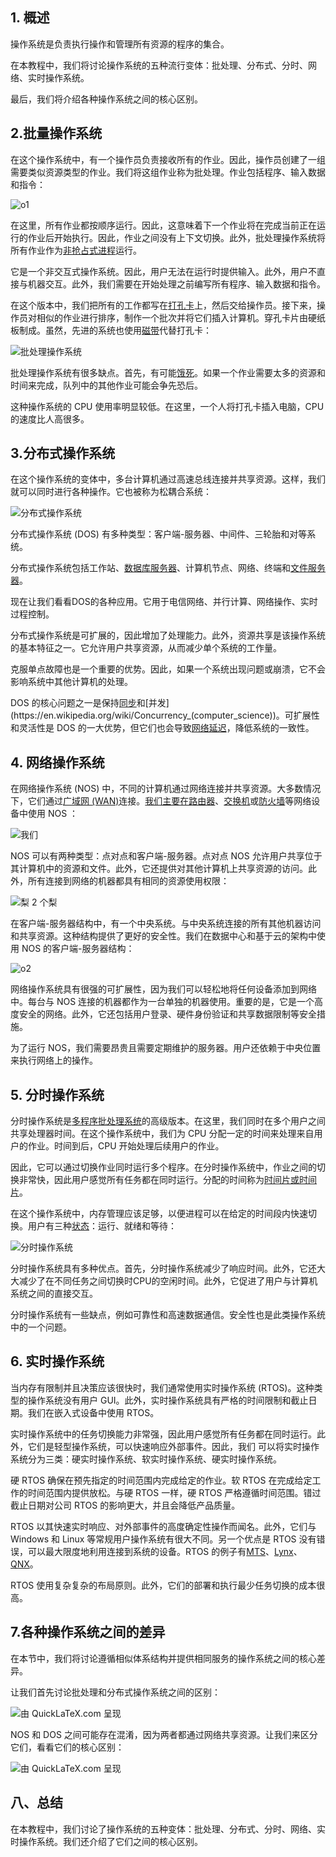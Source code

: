 ## 1. 概述

操作系统是负责执行操作和管理所有资源的程序的集合。

在本教程中，我们将讨论操作系统的五种流行变体：批处理、分布式、分时、网络、实时操作系统。

最后，我们将介绍各种操作系统之间的核心区别。

## 2.批量操作系统

在这个操作系统中，有一个操作员负责接收所有的作业。因此，操作员创建了一组需要类似资源类型的作业。我们将这组作业称为批处理。作业包括程序、输入数据和指令：

![o1](https://www.baeldung.com/wp-content/uploads/sites/4/2021/11/o1.png)

在这里，所有作业都按顺序运行。因此，这意味着下一个作业将在完成当前正在运行的作业后开始执行。因此，作业之间没有上下文切换。此外，批处理操作系统将所有作业作为[非抢占式进程](https://en.wikipedia.org/wiki/Preemption_(computing))运行。

它是一个非交互式操作系统。因此，用户无法在运行时提供输入。此外，用户不直接与机器交互。此外，我们需要在开始处理之前编写所有程序、输入数据和指令。

在这个版本中，我们把所有的工作都写在[打孔卡](https://en.wikipedia.org/wiki/Punched_card)上，然后交给操作员。接下来，操作员对相似的作业进行排序，制作一个批次并将它们插入计算机。穿孔卡片由硬纸板制成。虽然，先进的系统也使用[磁带](https://en.wikipedia.org/wiki/Magnetic_tape)代替打孔卡：

![批处理操作系统](https://www.baeldung.com/wp-content/uploads/sites/4/2021/11/batch_operating_system.drawio-1024x401.png)

批处理操作系统有很多缺点。首先，有可能[饿死](https://www.baeldung.com/cs/deadlock-livelock-starvation)。如果一个作业需要太多的资源和时间来完成，队列中的其他作业可能会争先恐后。

这种操作系统的 CPU 使用率明显较低。在这里，一个人将打孔卡插入电脑，CPU 的速度比人高很多。

## 3.分布式操作系统

在这个操作系统的变体中，多台计算机通过高速总线连接并共享资源。这样，我们就可以同时进行各种操作。它也被称为松耦合系统：

![分布式操作系统](https://www.baeldung.com/wp-content/uploads/sites/4/2021/11/distributed_operting_system.drawio-1024x619.png)

分布式操作系统 (DOS) 有多种类型：客户端-服务器、中间件、三轮胎和对等系统。

分布式操作系统包括工作站、[数据库服务器](https://en.wikipedia.org/wiki/Database_server)、计算机节点、网络、终端和[文件服务器](https://en.wikipedia.org/wiki/File_server)。

现在让我们看看DOS的各种应用。它用于电信网络、并行计算、网络操作、实时过程控制。

分布式操作系统是可扩展的，因此增加了处理能力。此外，资源共享是该操作系统的基本特征之一。它允许用户共享资源，从而减少单个系统的工作量。

克服单点故障也是一个重要的优势。因此，如果一个系统出现问题或崩溃，它不会影响系统中其他计算机的处理。

DOS 的核心问题之一是保持[同步](https://en.wikipedia.org/wiki/Synchronization_(computer_science))和[并发](https://en.wikipedia.org/wiki/Concurrency_(computer_science))。可扩展性和灵活性是 DOS 的一大优势，但它们也会导致[网络延迟](https://en.wikipedia.org/wiki/Latency_(engineering))，降低系统的一致性。

## 4. 网络操作系统

在网络操作系统 (NOS) 中，不同的计算机通过网络连接并共享资源。大多数情况下，它们通过[广域网 (WAN)](https://en.wikipedia.org/wiki/Wide_area_network)连接。[我们主要在路由器](https://www.baeldung.com/cs/routers-vs-switches-vs-access-points)、[交换机](https://www.baeldung.com/cs/routers-vs-switches-vs-access-points)或[防火墙](https://www.baeldung.com/cs/firewalls-intro)等网络设备中使用 NOS ：

![我们](https://www.baeldung.com/wp-content/uploads/sites/4/2021/11/nos.drawio-1.png)

NOS 可以有两种类型：点对点和客户端-服务器。点对点 NOS 允许用户共享位于其计算机中的资源和文件。此外，它还提供对其他计算机上共享资源的访问。此外，所有连接到网络的机器都具有相同的资源使用权限：

![梨 2 个梨](https://www.baeldung.com/wp-content/uploads/sites/4/2021/11/peer-2-peer-nos.drawio-1024x580.png)

在客户端-服务器结构中，有一个中央系统。与中央系统连接的所有其他机器访问和共享资源。这种结构提供了更好的安全性。我们在数据中心和基于云的架构中使用 NOS 的客户端-服务器结构：

![o2](https://www.baeldung.com/wp-content/uploads/sites/4/2021/11/o2.png)

网络操作系统具有很强的可扩展性，因为我们可以轻松地将任何设备添加到网络中。每台与 NOS 连接的机器都作为一台单独的机器使用。重要的是，它是一个高度安全的网络。此外，它还包括用户登录、硬件身份验证和共享数据限制等安全措施。

为了运行 NOS，我们需要昂贵且需要定期维护的服务器。用户还依赖于中央位置来执行网络上的操作。

## 5. 分时操作系统

分时操作系统是[多程序批处理系统](https://en.wikipedia.org/wiki/THE_multiprogramming_system)的高级版本。在这里，我们同时在多个用户之间共享处理器时间。在这个操作系统中，我们为 CPU 分配一定的时间来处理来自用户的作业。时间到后，CPU 开始处理后续用户的作业。

因此，它可以通过切换作业同时运行多个程序。在分时操作系统中，作业之间的切换非常快，因此用户感觉所有任务都在同时运行。分配的时间称为[时间片或时间片](https://en.wikipedia.org/wiki/Preemption_(computing))。

在这个操作系统中，内存管理应该足够，以便进程可以在给定的时间段内快速切换。用户有三种[状态](https://www.baeldung.com/cs/process-lifecycle)：运行、就绪和等待：

![分时操作系统](https://www.baeldung.com/wp-content/uploads/sites/4/2021/11/timesharing_operating_system.drawio-1024x754.png)

分时操作系统具有多种优点。首先，分时操作系统减少了响应时间。此外，它还大大减少了在不同任务之间切换时CPU的空闲时间。此外，它促进了用户与计算机系统之间的直接交互。

分时操作系统有一些缺点，例如可靠性和高速数据通信。安全性也是此类操作系统中的一个问题。

## 6. 实时操作系统

当内存有限制并且决策应该很快时，我们通常使用实时操作系统 (RTOS)。这种类型的操作系统没有用户 GUI。此外，实时操作系统具有严格的时间限制和截止日期。我们在嵌入式设备中使用 RTOS。

实时操作系统中的任务切换能力非常强，因此用户感觉所有任务都在同时运行。此外，它们是轻型操作系统，可以快速响应外部事件。因此，我们 可以将实时操作系统分为三类：硬实时操作系统、软实时操作系统、硬实时操作系统。

硬 RTOS 确保在预先指定的时间范围内完成给定的作业。软 RTOS 在完成给定工作的时间范围内提供放松。与硬 RTOS 一样，硬 RTOS 严格遵循时间范围。错过截止日期对公司 RTOS 的影响更大，并且会降低产品质量。

RTOS 以其快速实时响应、对外部事件的高度确定性操作而闻名。此外，它们与 Windows 和 Linux 等常规用户操作系统有很大不同。另一个优点是 RTOS 没有错误，可以最大限度地利用连接到系统的设备。RTOS 的例子有[MTS](https://en.wikipedia.org/wiki/Michigan_Terminal_System)、[Lynx](https://en.wikipedia.org/wiki/LynxOS)、[QNX](https://en.wikipedia.org/wiki/QNX)。

RTOS 使用复杂复杂的布局原则。此外，它们的部署和执行最少任务切换的成本很高。

## 7.各种操作系统之间的差异

在本节中，我们将讨论遵循相似体系结构并提供相同服务的操作系统之间的核心差异。

让我们首先讨论批处理和分布式操作系统之间的区别：

![由 QuickLaTeX.com 呈现](https://www.baeldung.com/wp-content/ql-cache/quicklatex.com-8961dfba1d0d4b19cfadf32850e6abf2_l3.svg)

NOS 和 DOS 之间可能存在混淆，因为两者都通过网络共享资源。让我们来区分它们，看看它们的核心区别：

![由 QuickLaTeX.com 呈现](https://www.baeldung.com/wp-content/ql-cache/quicklatex.com-45cd0a31eead5ba6eebd6e3d135f6ede_l3.svg)

## 八、总结

在本教程中，我们讨论了操作系统的五种变体：批处理、分布式、分时、网络、实时操作系统。我们还介绍了它们之间的核心区别。